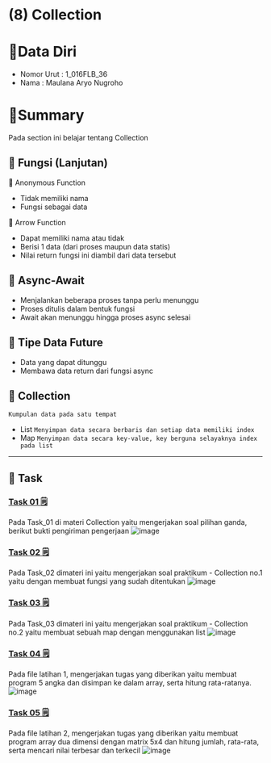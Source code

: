 # (8) Collection

# 👨Data Diri
- Nomor Urut : 1_016FLB_36
- Nama : Maulana Aryo Nugroho

# 📔Summary
Pada section ini belajar tentang Collection

## 📙 Fungsi (Lanjutan)
📖 Anonymous Function
- Tidak memiliki nama
- Fungsi sebagai data

📖 Arrow Function
- Dapat memiliki nama atau tidak
- Berisi 1 data (dari proses maupun data statis)
- Nilai return fungsi ini diambil dari data tersebut

## 📗 Async-Await
- Menjalankan beberapa proses tanpa perlu menunggu
- Proses ditulis dalam bentuk fungsi
- Await akan menunggu hingga proses async selesai

## 📘 Tipe Data Future
- Data yang dapat ditunggu
- Membawa data return dari fungsi async

## 📙 Collection
``` Kumpulan data pada satu tempat ```
- List ```Menyimpan data secara berbaris dan setiap data memiliki index```
- Map ```Menyimpan data secara key-value, key berguna selayaknya index pada list```

---
## 📒 Task
### [Task 01 🗒](#descriptive-)
Pada Task_01 di materi Collection yaitu mengerjakan soal pilihan ganda, berikut bukti pengiriman pengerjaan
![image](/09_Collection/screenshot/image_01.png)

### [Task 02 🗒](#descriptive-)
Pada Task_02 dimateri ini yaitu mengerjakan soal praktikum - Collection no.1 yaitu dengan membuat fungsi yang sudah ditentukan
![image](/09_Collection/screenshot/image_02.png)

### [Task 03 🗒](#descriptive-)
Pada Task_03 dimateri ini yaitu mengerjakan soal praktikum - Collection no.2 yaitu membuat sebuah map dengan menggunakan list
![image](/09_Collection/screenshot/image_03.png)

### [Task 04 🗒](#descriptive-)
Pada file latihan 1, mengerjakan tugas yang diberikan yaitu membuat program 5 angka dan disimpan ke dalam array, serta hitung rata-ratanya.
![image](/09_Collection/screenshot/image_04.png)

### [Task 05 🗒](#descriptive-)
Pada file latihan 2, mengerjakan tugas yang diberikan yaitu membuat program array dua dimensi dengan matrix 5x4 dan hitung jumlah, rata-rata, serta mencari nilai terbesar dan terkecil
![image](/09_Collection/screenshot/image_05.png)